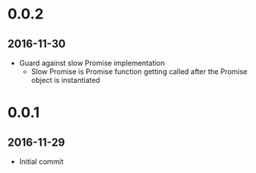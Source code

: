 # 0.0.2
## 2016-11-30

* Guard against slow Promise implementation
  * Slow Promise is Promise function getting called after the Promise object is instantiated

# 0.0.1
## 2016-11-29

* Initial commit